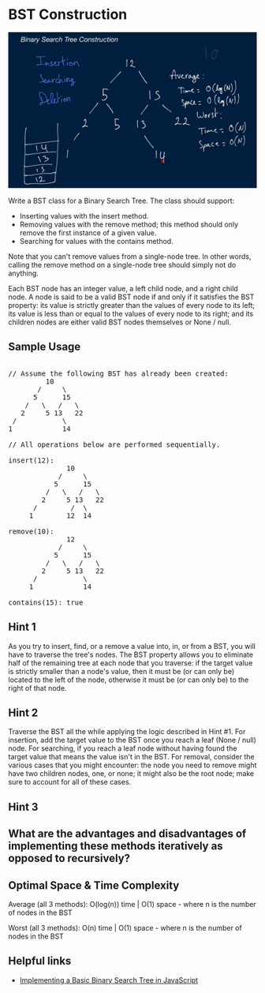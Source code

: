 # BST Construction

![](./bts_construction.PNG)

Write a BST class for a Binary Search Tree. The class should
support:

- Inserting values with the insert method.
- Removing values with the remove method; this method should
  only remove the first instance of a given value.
- Searching for values with the contains method.

Note that you can't remove values from a single-node tree. In other words,
calling the remove method on a single-node tree should simply not
do anything.

Each BST node has an integer value, a
left child node, and a right child node. A node is
said to be a valid BST node if and only if it satisfies the BST
property: its value is strictly greater than the values of every
node to its left; its value is less than or equal to the values
of every node to its right; and its children nodes are either valid
BST nodes themselves or None / null.

## Sample Usage

<pre>

// Assume the following BST has already been created:
         10
       /     \
      5      15
    /   \   /   \
   2     5 13   22
 /           \
1            14

// All operations below are performed sequentially.

insert(12):
              10
            /     \
           5      15
         /   \   /   \
        2     5 13   22
      /        /  \
     1        12  14

remove(10):
              12
            /     \
           5      15
         /   \   /   \
        2     5 13   22
      /           \
     1            14

contains(15): true
</pre>

## Hint 1

As you try to insert, find, or a remove a value into, in, or from a BST, you will have to traverse the tree's nodes. The BST property allows you to eliminate half of the remaining tree at each node that you traverse: if the target value is strictly smaller than a node's value, then it must be (or can only be) located to the left of the node, otherwise it must be (or can only be) to the right of that node.

## Hint 2

Traverse the BST all the while applying the logic described in Hint #1. For insertion, add the target value to the BST once you reach a leaf (None / null) node. For searching, if you reach a leaf node without having found the target value that means the value isn't in the BST. For removal, consider the various cases that you might encounter: the node you need to remove might have two children nodes, one, or none; it might also be the root node; make sure to account for all of these cases.

## Hint 3

## What are the advantages and disadvantages of implementing these methods iteratively as opposed to recursively?

## Optimal Space &amp; Time Complexity

Average (all 3 methods): O(log(n)) time | O(1) space - where n is the number of nodes in the BST

Worst (all 3 methods): O(n) time | O(1) space - where n is the number of nodes in the BST

## Helpful links

- [Implementing a Basic Binary Search Tree in JavaScript](https://dev.to/seanwelshbrown/implementing-a-basic-binary-search-tree-in-javascript-57g4)
